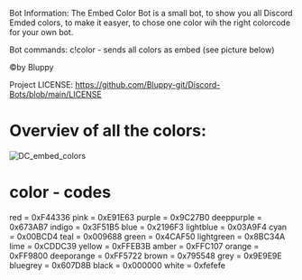 Bot Information: The Embed Color Bot is a small bot, to show you all Discord Emded colors, to make it easyer, to chose one color wih the right colorcode for your own bot.

Bot commands: c!color - sends all colors as embed (see picture below)

©by Bluppy

Project LICENSE: https://github.com/Bluppy-git/Discord-Bots/blob/main/LICENSE

# Overviev of all the colors:

![DC_embed_colors](https://user-images.githubusercontent.com/69403210/117489923-750d4780-af6e-11eb-99cd-f3bc410272b7.png)

# color - codes
red = 0xF44336
pink = 0xE91E63
purple = 0x9C27B0
deeppurple = 0x673AB7
indigo = 0x3F51B5
blue = 0x2196F3
lightblue = 0x03A9F4
cyan = 0x00BCD4
teal = 0x009688
green = 0x4CAF50
lightgreen = 0x8BC34A
lime = 0xCDDC39
yellow = 0xFFEB3B
amber = 0xFFC107
orange = 0xFF9800
deeporange = 0xFF5722
brown = 0x795548
grey = 0x9E9E9E
bluegrey = 0x607D8B
black = 0x000000
white = 0xfefefe
